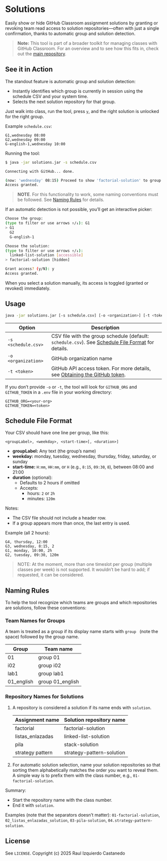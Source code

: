 # Solutions

Easily show or hide GitHub Classroom assignment solutions by granting or revoking team read access to solution repositories—often with just a single confirmation, thanks to automatic group and solution detection.

> **Note:** This tool is part of a broader toolkit for managing classes with GitHub Classroom. For an overview and to see how this fits in, check out the [main repository](https://github.com/raul-izquierdo/classroom-tools).

## See it in Action

The standout feature is automatic group and solution detection:
- Instantly identifies which group is currently in session using the schedule CSV and your system time.
- Selects the next solution repository for that group.

Just walk into class, run the tool, press `y`, and the right solution is unlocked for the right group.

Example `schedule.csv`:
```csv
G1,wednesday 08:00
G2,wednesday 09:00
G-english-1,wednesday 10:00
```

Running the tool:
```bash
$ java -jar solutions.jar -s schedule.csv

Connecting with GitHub... done.

(now: 'wednesday' 08:15) Proceed to show 'factorial-solution' to group 'G1'? (y/N): y
Access granted.
```

> **NOTE**. For this functionality to work, some naming conventions must be followed. See [Naming Rules](#naming-rules) for details.

If an automatic detection is not possible, you’ll get an interactive picker:

```bash
Choose the group:
(type to filter or use arrows ↑/↓): G1
> G1
  G2
  G-english-1

Choose the solution:
(type to filter or use arrows ↑/↓):
  linked-list-solution [accessible]
> factorial-solution [hidden]

Grant access? (y/N): y
Access granted.
```

When you select a solution manually, its access is toggled (granted or revoked) immediately.

## Usage

```bash
java -jar solutions.jar [-s schedule.csv] [-o <organization>] [-t <token>]
```

| Option              | Description                                             |
|---------------------|---------------------------------------------------------|
| `-s <schedule.csv>` | CSV file with the group schedule (default: `schedule.csv`). See [Schedule File Format](#schedule-file-format) for details. |
| `-o <organization>` | GitHub organization name                               |
| `-t <token>`        | GitHub API access token. For more details, see [Obtaining the GitHub token](https://github.com/raul-izquierdo/classroom-tools#obtaining-the-github-token).                                |

If you don’t provide `-o` or `-t`, the tool will look for `GITHUB_ORG` and `GITHUB_TOKEN` in a `.env` file in your working directory:
```dotenv
GITHUB_ORG=<your-org>
GITHUB_TOKEN=<token>
```

## Schedule File Format

Your CSV should have one line per group, like this:

```csv
<groupLabel>, <weekday>, <start-time>[, <duration>]
```

- **groupLabel:** Any text (the group’s name)
- **weekday:** monday, tuesday, wednesday, thursday, friday, saturday, or sunday
- **start-time:** `H:mm`, `HH:mm`, or `H` (e.g., `8:15`, `09:30`, `8`), between 08:00 and 21:00
- **duration** (optional):
  - Defaults to 2 hours if omitted
  - Accepts:
    - hours: `2` or `2h`
    - minutes: `120m`

Notes:
- The CSV file should not include a header row.
- If a group appears more than once, the last entry is used.

Example (all 2 hours):
```csv
G4, thursday, 12:00
G3, wednesday, 8:15, 2
G1, monday, 10:00, 2h
G2, tuesday, 09:30, 120m
```

> NOTE: At the moment, more than one timeslot per group (multiple classes per week) is not supported. It wouldn’t be hard to add; if requested, it can be considered.

## Naming Rules

To help the tool recognize which teams are groups and which repositories are solutions, follow these conventions:

### Team Names for Groups

A team is treated as a group if its display name starts with `group ` (note the space) followed by the group name.

| Group      | Team name         |
|------------|-------------------|
| 01         | group 01          |
| i02        | group i02         |
| lab1       | group lab1        |
| 01_english | group 01_english  |

### Repository Names for Solutions

1. A repository is considered a solution if its name ends with `solution`.

    | Assignment name   | Solution repository name   |
    |-------------------|---------------------------|
    | factorial         | factorial-solution        |
    | listas_enlazadas  | linked-list-solution      |
    | pila              | stack-solution            |
    | strategy pattern  | strategy-pattern-solution |

2. For automatic solution selection, name your solution repositories so that sorting them alphabetically matches the order you want to reveal them. A simple way is to prefix them with the class number, e.g., `01-factorial-solution`.

Summary:
- Start the repository name with the class number.
- End it with `solution`.

Examples (note that the separators doesn’t matter):
`01-factorial-solution`, `02_listas_enlazadas_solution`, `03-pila-solution`, `04.strategy-pattern-solution`.

## License

See `LICENSE`.
Copyright (c) 2025 Raul Izquierdo Castanedo
